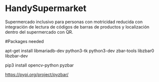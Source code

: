 # HandySupermarket
Supermercado inclusivo para personas con motricidad reducida con integración de lectura de códigos de barras de productos y localización dentro del supermercado con QR.


#Packages needed

apt-get install libmariadb-dev python3-tk python3-dev zbar-tools  libzbar0 libzbar-dev

pip3 install opencv-python pyzbar


https://pypi.org/project/pyzbar/
